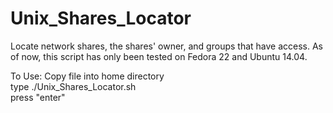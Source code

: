 # Unix_Shares_Locator
Locate network shares, the shares' owner, and groups that have access. As of now, this script has only been tested on Fedora 22 and Ubuntu 14.04. 


To Use:
Copy file into home directory </br>
type ./Unix_Shares_Locator.sh </br>
press "enter"
